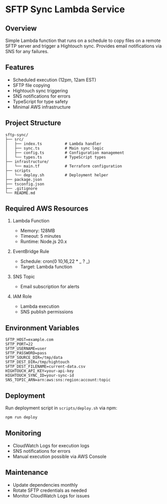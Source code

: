 # SFTP Sync Lambda Service

## Overview

Simple Lambda function that runs on a schedule to copy files on a remote SFTP server and trigger a Hightouch sync. Provides email notifications via SNS for any failures.

## Features

- Scheduled execution (12pm, 12am EST)
- SFTP file copying
- Hightouch sync triggering
- SNS notifications for errors
- TypeScript for type safety
- Minimal AWS infrastructure

## Project Structure

```
sftp-sync/
├── src/
│   ├── index.ts          # Lambda handler
│   ├── sync.ts           # Main sync logic
│   ├── config.ts         # Configuration management
│   └── types.ts          # TypeScript types
├── infrastructure/
│   └── main.tf           # Terraform configuration
├── scripts
│   └── deploy.sh         # Deployment helper
├── package.json
├── tsconfig.json
├── .gitignore
└── README.md
```

## Required AWS Resources

1. Lambda Function

   - Memory: 128MB
   - Timeout: 5 minutes
   - Runtime: Node.js 20.x

2. EventBridge Rule

   - Schedule: cron(0 10,16,22 \* _ ? _)
   - Target: Lambda function

3. SNS Topic

   - Email subscription for alerts

4. IAM Role
   - Lambda execution
   - SNS publish permissions

## Environment Variables

```env
SFTP_HOST=example.com
SFTP_PORT=22
SFTP_USERNAME=user
SFTP_PASSWORD=pass
SFTP_SOURCE_DIR=/tmp/data
SFTP_DEST_DIR=/tmp/hightouch
SFTP_DEST_FILENAME=current-data.csv
HIGHTOUCH_API_KEY=your-api-key
HIGHTOUCH_SYNC_ID=your-sync-id
SNS_TOPIC_ARN=arn:aws:sns:region:account:topic
```

## Deployment

Run deployment script in `scripts/deploy.sh` via npm:

```bash
npm run deploy
```

## Monitoring

- CloudWatch Logs for execution logs
- SNS notifications for errors
- Manual execution possible via AWS Console

## Maintenance

- Update dependencies monthly
- Rotate SFTP credentials as needed
- Monitor CloudWatch Logs for issues

